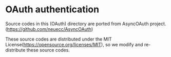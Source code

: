 ﻿# OAuth authentication

Source codes in this (OAuth) directory are ported from AsyncOAuth project.
(https://github.com/neuecc/AsyncOAuth)

These source codes are distributed under the MIT License(https://opensource.org/licenses/MIT), 
so we modify and re-distribute these source codes.